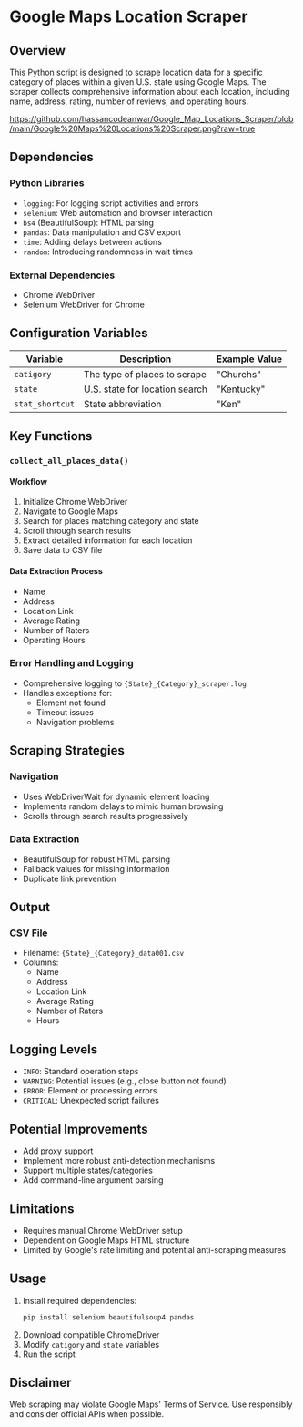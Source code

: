 # Google Maps Location Scraper

## Overview

This Python script is designed to scrape location data for a specific category of places within a given U.S. state using Google Maps. The scraper collects comprehensive information about each location, including name, address, rating, number of reviews, and operating hours.

https://github.com/hassancodeanwar/Google_Map_Locations_Scraper/blob/main/Google%20Maps%20Locations%20Scraper.png?raw=true

## Dependencies

### Python Libraries
- `logging`: For logging script activities and errors
- `selenium`: Web automation and browser interaction
- `bs4` (BeautifulSoup): HTML parsing
- `pandas`: Data manipulation and CSV export
- `time`: Adding delays between actions
- `random`: Introducing randomness in wait times

### External Dependencies
- Chrome WebDriver
- Selenium WebDriver for Chrome

## Configuration Variables

| Variable | Description | Example Value |
|----------|-------------|---------------|
| `catigory` | The type of places to scrape | "Churchs" |
| `state` | U.S. state for location search | "Kentucky" |
| `stat_shortcut` | State abbreviation | "Ken" |

## Key Functions

### `collect_all_places_data()`

#### Workflow
1. Initialize Chrome WebDriver
2. Navigate to Google Maps
3. Search for places matching category and state
4. Scroll through search results
5. Extract detailed information for each location
6. Save data to CSV file

#### Data Extraction Process
- Name
- Address
- Location Link
- Average Rating
- Number of Raters
- Operating Hours

### Error Handling and Logging

- Comprehensive logging to `{State}_{Category}_scraper.log`
- Handles exceptions for:
  - Element not found
  - Timeout issues
  - Navigation problems

## Scraping Strategies

### Navigation
- Uses WebDriverWait for dynamic element loading
- Implements random delays to mimic human browsing
- Scrolls through search results progressively

### Data Extraction
- BeautifulSoup for robust HTML parsing
- Fallback values for missing information
- Duplicate link prevention

## Output

### CSV File
- Filename: `{State}_{Category}_data001.csv`
- Columns:
  - Name
  - Address
  - Location Link
  - Average Rating
  - Number of Raters
  - Hours

## Logging Levels

- `INFO`: Standard operation steps
- `WARNING`: Potential issues (e.g., close button not found)
- `ERROR`: Element or processing errors
- `CRITICAL`: Unexpected script failures

## Potential Improvements

- Add proxy support
- Implement more robust anti-detection mechanisms
- Support multiple states/categories
- Add command-line argument parsing

## Limitations

- Requires manual Chrome WebDriver setup
- Dependent on Google Maps HTML structure
- Limited by Google's rate limiting and potential anti-scraping measures

## Usage

1. Install required dependencies:
   ```bash
   pip install selenium beautifulsoup4 pandas
   ```
2. Download compatible ChromeDriver
3. Modify `catigory` and `state` variables
4. Run the script

## Disclaimer

Web scraping may violate Google Maps' Terms of Service. Use responsibly and consider official APIs when possible.
